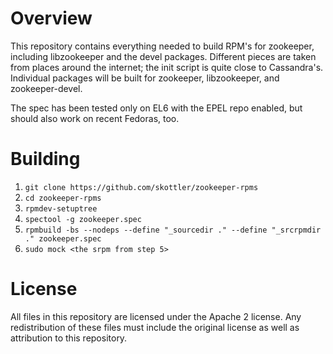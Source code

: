 # Overview
This repository contains everything needed to build RPM's for zookeeper, including libzookeeper and the devel packages. Different pieces are taken from places around the internet; the init script is quite close to Cassandra's. Individual packages will be built for zookeeper, libzookeeper, and zookeeper-devel.

The spec has been tested only on EL6 with the EPEL repo enabled, but should also work on recent Fedoras, too.

# Building
1. `git clone https://github.com/skottler/zookeeper-rpms`
2. `cd zookeeper-rpms`
3. `rpmdev-setuptree`
4. `spectool -g zookeeper.spec`
5. `rpmbuild -bs --nodeps --define "_sourcedir ." --define "_srcrpmdir ." zookeeper.spec` 
6. `sudo mock <the srpm from step 5>`

# License
All files in this repository are licensed under the Apache 2 license. Any
redistribution of these files must include the original license as well as
attribution to this repository.

